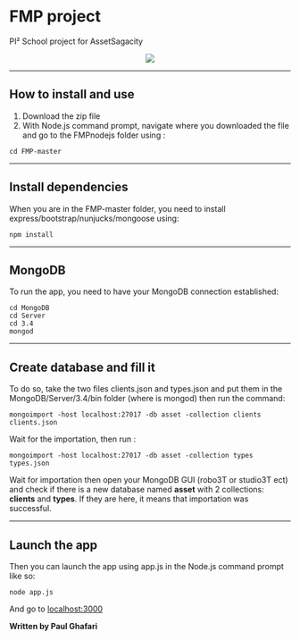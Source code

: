 # FMP project 

PI² School project for AssetSagacity 

<p align="center"> 
<img src="https://media.giphy.com/media/XreQmk7ETCak0/giphy.gif">
</p>

***

## How to install and use

1. Download the zip file 
1. With Node.js command prompt, navigate where you downloaded the file and go to the FMPnodejs folder using :
```
cd FMP-master
```

***

## Install dependencies

When you are in the FMP-master folder, you need to install express/bootstrap/nunjucks/mongoose using:

```
npm install 
```
***
## MongoDB

To run the app, you need to have your MongoDB connection established:
```
cd MongoDB
cd Server
cd 3.4
mongod
```
***
## Create database and fill it

To do so, take the two files clients.json and types.json and put them in the MongoDB/Server/3.4/bin folder (where is mongod) then run the command:

```
mongoimport -host localhost:27017 -db asset -collection clients clients.json
```
Wait for the importation, then run : 

```
mongoimport -host localhost:27017 -db asset -collection types types.json
```

Wait for importation then open your MongoDB GUI (robo3T or studio3T ect) and check if there is a new database named **asset** with 2 collections: **clients** and **types**. If they are here, it means that importation was successful.

***

## Launch the app

Then you can launch the app using app.js in the Node.js command prompt like so:

```
node app.js
```

And go to [localhost:3000](http://localhost:3000/)

**Written by Paul Ghafari**
